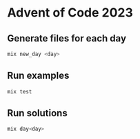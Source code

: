 # Advent of Code 2023

## Generate files for each day

```bash
mix new_day <day>
```

## Run examples

```bash
mix test
```

## Run solutions

```bash
mix day<day>
```

